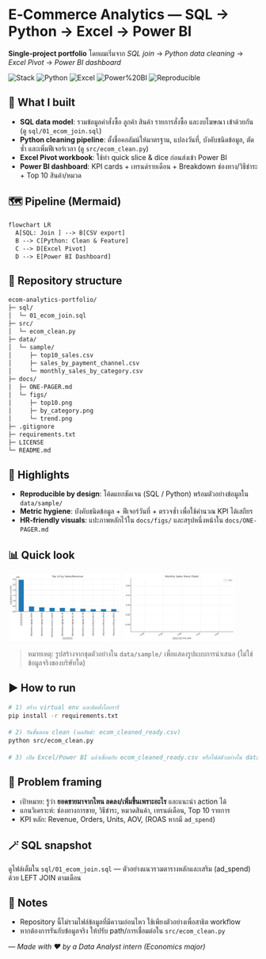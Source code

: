 # E‑Commerce Analytics — SQL → Python → Excel → Power BI

**Single‑project portfolio**  โดยผมเริ่มจาก *SQL join* → *Python data cleaning* → *Excel Pivot* → *Power BI dashboard* 
<div align="left">
  
![Stack](https://img.shields.io/badge/SQL-analytics-blue) 
![Python](https://img.shields.io/badge/Python-pandas%2Fmatplotlib-yellow) 
![Excel](https://img.shields.io/badge/Excel-Pivot-success) 
![Power%20BI](https://img.shields.io/badge/Power%20BI-Dashboard-orange)
![Reproducible](https://img.shields.io/badge/Reproducible-Yes-brightgreen)

</div>

## 🎯 What I built
- **SQL data model**: รวมข้อมูลคำสั่งซื้อ ลูกค้า สินค้า รายการสั่งซื้อ และงบโฆษณา เข้าด้วยกัน (ดู `sql/01_ecom_join.sql`)
- **Python cleaning pipeline**: ตั้งชื่อคอลัมน์ให้มาตรฐาน, แปลงวันที่, บังคับชนิดข้อมูล, ตัดซ้ำ และเพิ่มฟีเจอร์เวลา (ดู `src/ecom_clean.py`)
- **Excel Pivot workbook**: ใช้ทำ quick slice & dice ก่อนส่งเข้า Power BI
- **Power BI dashboard**: KPI cards + เทรนด์รายเดือน + Breakdown ช่องทาง/วิธีชำระ + Top 10 สินค้า/หมวด

## 🗺️ Pipeline (Mermaid)
```mermaid
flowchart LR
  A[SQL: Join ] --> B[CSV export]
  B --> C[Python: Clean & Feature]
  C --> D[Excel Pivot]
  D --> E[Power BI Dashboard]
```

## 📁 Repository structure
```
ecom-analytics-portfolio/
├─ sql/
│  └─ 01_ecom_join.sql
├─ src/
│  └─ ecom_clean.py
├─ data/
│  └─ sample/
│     ├─ top10_sales.csv
│     ├─ sales_by_payment_channel.csv
│     └─ monthly_sales_by_category.csv
├─ docs/
│  ├─ ONE-PAGER.md
│  └─ figs/
│     ├─ top10.png
│     ├─ by_category.png
│     └─ trend.png
├─ .gitignore
├─ requirements.txt
├─ LICENSE
└─ README.md
```

## 🔎 Highlights
- **Reproducible by design**: โค้ดแยกชัดเจน (SQL / Python) พร้อมตัวอย่างข้อมูลใน `data/sample/`
- **Metric hygiene**: บังคับชนิดข้อมูล + ฟีเจอร์วันที่ + ตรวจซ้ำ เพื่อใช้คำนวณ KPI ได้เสถียร
- **HR‑friendly visuals**: แปะภาพหลักไว้ใน `docs/figs/` และสรุปหนึ่งหน้าใน `docs/ONE-PAGER.md`

## 📊 Quick look
<p align="left">
  <img src="docs/figs/top10.png" alt="Top 10" width="45%">
  <img src="docs/figs/trend.png" alt="Monthly Trend" width="45%">
</p>

> หมายเหตุ: รูปสร้างจากชุดตัวอย่างใน `data/sample/` เพื่อแสดงรูปแบบการนำเสนอ (ไม่ใช่ข้อมูลจริงของบริษัทใด)

## ▶️ How to run
```bash
# 1) สร้าง virtual env และติดตั้งไลบรารี
pip install -r requirements.txt

# 2) รันขั้นตอน clean (ผลลัพธ์: ecom_cleaned_ready.csv)
python src/ecom_clean.py

# 3) เปิด Excel/Power BI แล้วเชื่อมกับ ecom_cleaned_ready.csv หรือไฟล์ตัวอย่างใน data/sample/
```

## 🧠 Problem framing
- เป้าหมาย: รู้ว่า **ยอดขายมาจากไหน ลดลง/เพิ่มขึ้นเพราะอะไร** และแนะนำ action ได้
- แกนวิเคราะห์: ช่องทางการขาย, วิธีชำระ, หมวดสินค้า, เทรนด์เดือน, Top 10 รายการ
- KPI หลัก: Revenue, Orders, Units, AOV, (ROAS หากมี `ad_spend`)

## 🪄 SQL snapshot
ดูไฟล์เต็มใน `sql/01_ecom_join.sql` — ตัวอย่างแนวรวมตารางหลักและเสริม (ad_spend) ด้วย LEFT JOIN ตามเดือน

## 📌 Notes
- Repository นี้ไม่รวมไฟล์ข้อมูลที่มีความอ่อนไหว ใช้เพียงตัวอย่างเพื่อสาธิต workflow
- หากต้องการรันกับข้อมูลจริง ให้ปรับ path/การเชื่อมต่อใน `src/ecom_clean.py`

— _Made with ❤️ by a Data Analyst intern (Economics major)_

